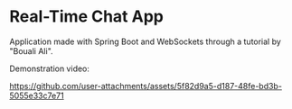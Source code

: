 # Real-Time Chat App
Application made with Spring Boot and WebSockets through a tutorial by "Bouali Ali".

Demonstration video:

https://github.com/user-attachments/assets/5f82d9a5-d187-48fe-bd3b-5055e33c7e71
